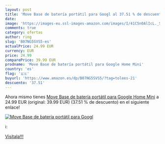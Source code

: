 ```yaml
---
layout: post
title: 'Move Base de batería portátil para Googl al 37.51 % de descuento'
date: 
image: 'https://images-eu.ssl-images-amazon.com/images/I/41C5n0AlIcL._SL200_.jpg'
comments: true
category: ofertas
author: ring
slug: 'B07NG5SVS5-es'
actualPrice: 24.99 EUR
currency: EUR
price: 24.99
comparePrice: 39.99 EUR
prodname: 'Move Base de batería portátil para Google Home Mini'
country: 'es'
flag: '🇪🇸'
buyurl: 'https://www.amazon.es/dp/B07NG5SVS5/?tag=tolees-21'
descuento: '37.51'
---
```


Ahora mismo tienes [Move Base de batería portátil para Google Home Mini](https://www.amazon.es/dp/B07NG5SVS5/?tag=tolees-21) a 24.99 EUR (original: 39.99 EUR) (37.51 %  de descuento) en el siguiente enlace!

[![Move Base de batería portátil para Googl](https://images-eu.ssl-images-amazon.com/images/I/41C5n0AlIcL._SL200_.jpg)](https://www.amazon.es/dp/B07NG5SVS5/?tag=tolees-21)

ℹ️:


[Visítala!!!](https://www.amazon.es/dp/B07NG5SVS5/?tag=tolees-21)
